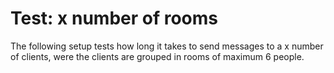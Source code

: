 # Test: x number of rooms
The following setup tests how long it takes to send messages to a x number of clients, were the clients are
grouped in rooms of maximum 6 people.

